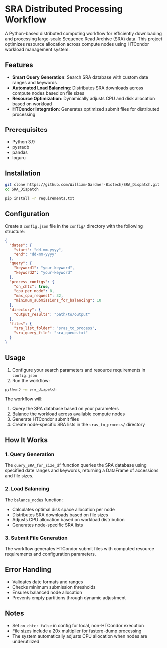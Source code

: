 # SRA Distributed Processing Workflow

A Python-based distributed computing workflow for efficiently downloading and processing large-scale Sequence Read Archive (SRA) data. This project optimizes resource allocation across compute nodes using HTCondor workload management system.

## Features

- **Smart Query Generation**: Search SRA database with custom date ranges and keywords
- **Automated Load Balancing**: Distributes SRA downloads across compute nodes based on file sizes
- **Resource Optimization**: Dynamically adjusts CPU and disk allocation based on workload
- **HTCondor Integration**: Generates optimized submit files for distributed processing

## Prerequisites

- Python 3.9
- pysradb
- pandas
- loguru

## Installation

```bash
git clone https://github.com/William-Gardner-Biotech/SRA_Dispatch.git
cd SRA_Dispatch

pip install -r requirements.txt
```

## Configuration

Create a `config.json` file in the `config/` directory with the following structure:

```json
{
  "dates": {
    "start": "dd-mm-yyyy",
    "end": "dd-mm-yyyy"
  },
  "query": {
    "keyword1": "your-keyword",
    "keyword2": "your-keyword"
  },
  "process_configs": {
    "on_chtc": true,
    "cpu_per_node": 8,
    "max_cpu_request": 32,
    "minimum_submissions_for_balancing": 10
  },
  "directory": {
    "output_results": "path/to/output"
  },
  "files": {
    "sra_list_folder": "sras_to_process",
    "sra_query_file": "sra_queue.txt"
  }
}
```

## Usage

1. Configure your search parameters and resource requirements in `config.json`
2. Run the workflow:

```bash
python3 -m sra_dispatch
```

The workflow will:
1. Query the SRA database based on your parameters
2. Balance the workload across available compute nodes
3. Generate HTCondor submit files
4. Create node-specific SRA lists in the `sras_to_process/` directory

## How It Works

### 1. Query Generation
The `query_SRA_for_size_df` function queries the SRA database using specified date ranges and keywords, returning a DataFrame of accessions and file sizes.

### 2. Load Balancing
The `balance_nodes` function:
- Calculates optimal disk space allocation per node
- Distributes SRA downloads based on file sizes
- Adjusts CPU allocation based on workload distribution
- Generates node-specific SRA lists

### 3. Submit File Generation
The workflow generates HTCondor submit files with computed resource requirements and configuration parameters.

## Error Handling

- Validates date formats and ranges
- Checks minimum submission thresholds
- Ensures balanced node allocation
- Prevents empty partitions through dynamic adjustment

## Notes

- Set `on_chtc: false` in config for local, non-HTCondor execution
- File sizes include a 20x multiplier for fasterq-dump processing
- The system automatically adjusts CPU allocation when nodes are underutilized
